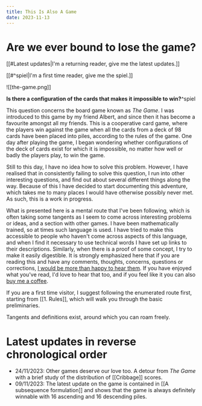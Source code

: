```yaml
---
title: This Is Also A Game
date: 2023-11-13
---
```

# Are we ever bound to lose the game?


 [[#Latest updates|I'm a returning reader, give me the latest updates.]]


 [[#^spiel|I'm a first time reader, give me the spiel.]]


![[the-game.png]]


**Is there a configuration of the cards that makes it impossible to win?**^spiel

This question concerns the board game known as _The Game_. I was introduced to this game by my friend Albert, and since then it has become a favourite amongst all my friends. This is a cooperative card game, where the players win against the game when all the cards from a deck of 98 cards have been placed into piles, according to the rules of the game. One day after playing the game, I began wondering whether configurations of the deck of cards exist for which it is impossible, no matter how well or badly the players play, to win the game. 

Still to this day, I have no idea how to solve this problem. However, I have realised that in consistently failing to solve this question, I run into other interesting questions, and find out about several different things along the way. Because of this I have decided to start documenting this adventure, which takes me to many places I would have otherwise possibly never met. As such, this is a work in progress.

What is presented here is a mental route that I've been following, which is often taking some tangents as I seem to come across interesting problems or ideas, and a section with other games. I have been mathematically trained, so at times such language is used. I have tried to make this accessible to people who haven't come across aspects of this language, and when I find it necessary to use technical words I have set up links to their descriptions. Similarly, when there is a proof of some concept, I try to make it easily digestible. It is strongly emphasized here that if you are reading this and have any comments, thoughts, concerns, questions or corrections, <a href="mailto:nikoleta.louca1@gmail.com">I would be more than happy to hear them</a>. If you have enjoyed what you've read, I'd love to hear that too, and if you feel like it you can also <a href="https://www.buymeacoffee.com/nikolettal" target="_blank">buy me a coffee</a>.

If you are a first time visitor, I suggest following the enumerated route first, starting from [[1. Rules]], which will walk you through the basic preliminaries. 

Tangents and definitions exist, around which you can roam freely.

# Latest updates in reverse chronological order

- 24/11/2023: Other games deserve our love too. A detour from _The Game_ with a brief study of the distribution of [[Cribbage]] scores.  
- 09/11/2023: The latest update on the game is contained in [[A subsequence formulation]] and shows that the game is always definitely winnable with 16 ascending and 16 descending piles.

